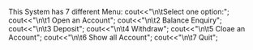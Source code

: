 This System has 7 different Menu:
        cout<<"\n\tSelect one option:";
        cout<<"\n\t1 Open an Account";
        cout<<"\n\t2 Balance Enquiry";
        cout<<"\n\t3 Deposit";
        cout<<"\n\t4 Withdraw";
        cout<<"\n\t5 Cloae an Account";
        cout<<"\n\t6 Show all Account";
        cout<<"\n\t7 Quit";
